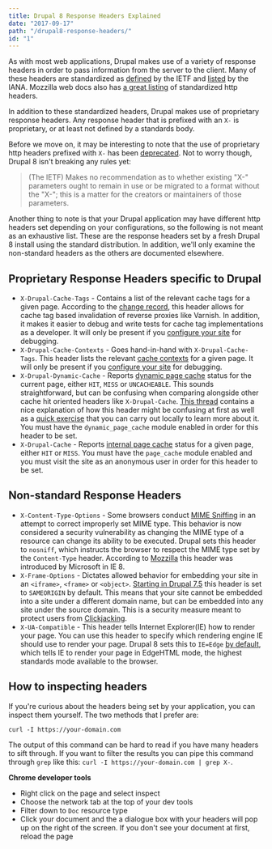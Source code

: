 ```yaml
---
title: Drupal 8 Response Headers Explained
date: "2017-09-17"
path: "/drupal8-response-headers/"
id: "1"
---
```


As with most web applications, Drupal makes use of a variety of response headers in order to pass information from the server to the client. Many of these headers are standardized as [defined](https://tools.ietf.org/html/rfc4229) by the IETF and [listed](https://www.iana.org/assignments/message-headers/message-headers.xhtml) by the IANA. Mozzilla web docs also has [a great listing](https://developer.mozilla.org/en-US/docs/Web/HTTP/Headers) of standardized http headers.

In addition to these standardized headers, Drupal makes use of proprietary response headers. Any response header that is prefixed with an `X-` is proprietary, or at least not defined by a standards body.

Before we move on, it may be interesting to note that the use of proprietary http headers prefixed with `X-` has been [deprecated](https://tools.ietf.org/html/rfc6648). Not to worry though, Drupal 8 isn't breaking any rules yet:
> (The IETF) Makes no recommendation as to whether existing "X-" parameters ought to remain in use or be migrated to a format without the "X-"; this is a matter for the creators or maintainers of those parameters.

Another thing to note is that your Drupal application may have different http headers set depending on your configurations, so the following is not meant as an exhaustive list. These are the response headers set by a fresh Drupal 8 install using the standard distribution. In addition, we'll only examine the non-standard headers as the others are documented elsewhere.

## Proprietary Response Headers specific to Drupal

- `X-Drupal-Cache-Tags` - Contains a list of the relevant cache tags for a given page. According to the [change record](https://www.drupal.org/node/2222835), this header allows for cache tag based invalidation of reverse proxies like Varnish. In addition, it makes it easier to debug and write tests for cache tag implementations as a developer. It will only be present if you [configure your site](https://www.drupal.org/docs/8/api/responses/cacheableresponseinterface#debugging) for debugging.
- `X-Drupal-Cache-Contexts` - Goes hand-in-hand with `X-Drupal-Cache-Tags`. This header lists the relevant [cache contexts](https://www.drupal.org/docs/8/api/cache-api/cache-contexts) for a given page. It will only be present if you [configure your site](https://www.drupal.org/docs/8/api/responses/cacheableresponseinterface#debugging) for debugging.
- `X-Drupal-Dynamic-Cache` - Reports [dynamic page cache](https://www.drupal.org/docs/8/core/modules/dynamic-page-cache/overview) status for the current page, either `HIT`, `MISS` or `UNCACHEABLE`. This sounds straightforward, but can be confusing when comparing alongside other cache hit oriented headers like `X-Drupal-Cache`. [This thread](https://www.drupal.org/node/2640292) contains a nice explanation of how this header might be confusing at first as well as a [quick exercise](https://www.drupal.org/node/2640292#comment-11436217) that you can carry out locally to learn more about it. You must have the `dynamic_page_cache` module enabled in order for this header to be set.
- `X-Drupal-Cache` - Reports [internal page cache](https://www.drupal.org/docs/8/administering-drupal-8-site/internal-page-cache) status for a given page, either `HIT` or `MISS`. You must have the `page_cache` module enabled and you must visit the site as an anonymous user in order for this header to be set.

## Non-standard Response Headers

- `X-Content-Type-Options` - Some browsers conduct [MIME Sniffing](https://developer.mozilla.org/en-US/docs/Web/HTTP/Basics_of_HTTP/MIME_types#MIME_sniffing) in an attempt to correct improperly set MIME type. This behavior is now considered a security vulnerability as changing the MIME type of a resource can change its ability to be executed. Drupal sets this header to `nosniff`, which instructs the browser to respect the MIME type set by the `Content-Type` header. According to [Mozzilla](https://developer.mozilla.org/en-US/docs/Web/HTTP/Headers/X-Content-Type-Options) this header was introduced by Microsoft in IE 8. 
- `X-Frame-Options` - Dictates allowed behavior for embedding your site in an `<iframe>`, `<frame>` or `<object>`. [Starting in Drupal 7.5](https://www.drupal.org/node/2735873) this header is set to `SAMEORIGIN` by default. This means that your site cannot be embedded into a site under a different domain name, but can be embedded into any site under the source domain. This is a security measure meant to protect users from [Clickjacking](https://www.owasp.org/index.php/Clickjacking). 
- `X-UA-Compatible` - This header tells Internet Explorer(IE) how to render your page. You can use this header to specify which rendering engine IE should use to render your page. Drupal 8 sets this to `IE=Edge` [by default](https://www.drupal.org/node/1511040), which tells IE to render your page in EdgeHTML mode, the highest standards mode available to the browser.

## How to inspecting headers 
If you're curious about the headers being set by your application, you can inspect them yourself. The two methods that I prefer are:

`curl -I https://your-domain.com`

The output of this command can be hard to read if you have many headers to sift through. If you want to filter the results you can pipe this command through `grep` like this: `curl -I https://your-domain.com | grep X-`.

**Chrome developer tools**
- Right click on the page and select inspect
- Choose the network tab at the top of your dev tools
- Filter down to `Doc` resource type
- Click your document and the a dialogue box with your headers will pop up on the right of the screen. If you don't see your document at first, reload the page